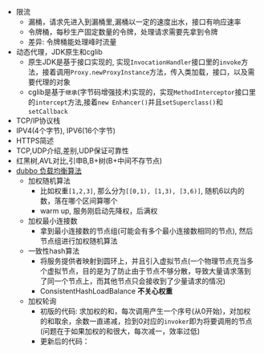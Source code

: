 - 限流
    - 漏桶，请求先进入到漏桶里,漏桶以一定的速度出水，接口有响应速率
    - 令牌桶，每秒生产固定数量的令牌，处理请求需要先拿到令牌
    - 差异: 令牌桶能处理峰时流量
- 动态代理，JDK原生和cglib
    - 原生JDK是基于接口实现的, 实现`InvocationHandler`接口里的`invoke`方法，接着调用`Proxy.newProxyInstance`方法，传入类加载，接口，以及需要代理的对象
    - cglib是基于`继承`(字节码增强技术)实现的，实现`MethodInterceptor`接口里的`intercept`方法,接着`new Enhancer()`并且`setSuperclass()`和`setCallback`
- TCP/IP协议栈
- IPV4(4个字节), IPV6(16个字节)
- HTTPS简述
- TCP,UDP介绍,差别,UDP保证可靠性
- 红黑树,AVL对比,引申B,B+树(B+中间不存节点)
- [dubbo 负载均衡算法](https://dubbo.apache.org/zh/docs/v2.7/dev/source/loadbalance/)
    - 加权随机算法
        * 比如权重`[1,2,3]`, 那么分为`[[0,1), [1,3), [3,6)]`, 随机6以内的数，落在哪个区间算哪个
        * warm up, 服务刚启动先降权，后满权
    - 加权最小连接数
        * 拿到最小连接数的节点组(可能会有多个最小连接数相同的节点), 然后节点组进行加权随机算法
    - 一致性hash算法
        * 将服务提供者映射到圆环上，并且引入虚拟节点(一个物理节点充当多个虚拟节点，目的是为了防止由于节点不够分散，导致大量请求落到了同一个节点上，而其他节点只会接收到了少量请求的情况)
        * ConsistentHashLoadBalance **不关心权重**
    - 加权轮询
        * 初版的代码: 求加权的和，每次调用产生一个序号(从0开始)，对加权的和取余，余数一直递减，捡到0对应的`invoker`即为将要调用的节点(问题在于如果加权的和很大，每次减一，效率过低)
        * 更新后的代码：